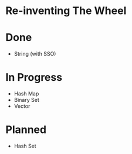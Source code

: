# Re-inventing The Wheel

# Done
- String (with SSO)

# In Progress
- Hash Map
- Binary Set
- Vector

# Planned
- Hash Set
